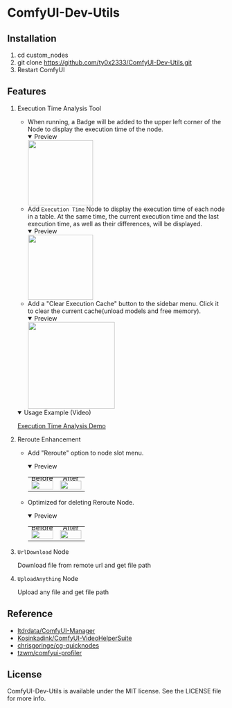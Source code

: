 ComfyUI-Dev-Utils
===

Installation
---

1. cd custom_nodes
2. git clone https://github.com/ty0x2333/ComfyUI-Dev-Utils.git
3. Restart ComfyUI

Features
---

1. Execution Time Analysis Tool
    - When running, a Badge will be added to the upper left corner of the Node to display the execution time of the
      node.
      <details open>
      <summary>Preview</summary>
      <img src="https://github.com/ty0x2333/ComfyUI-Dev-Utils/wiki/images/execution-time-badge.png" style="height: 150px">
      </details>
    - Add `Execution Time` Node to display the execution time of each node in a table. At the same time, the current
      execution time and the last execution time, as well as their differences, will be displayed.
      <details open>
      <summary>Preview</summary>
      <img src="https://github.com/ty0x2333/ComfyUI-Dev-Utils/wiki/images/execution-time-node.png" style="height: 150px">
      </details>
    - Add a "Clear Execution Cache" button to the sidebar menu. Click it to clear the current cache(unload models and
      free memory).
      <details open>
      <summary>Preview</summary>
      <img src="https://github.com/ty0x2333/ComfyUI-Dev-Utils/wiki/images/clear-execution-cache-button.png" style="height:200px">
      </details>
   
   <details open>
   <summary>Usage Example (Video)</summary>

   [Execution Time Analysis Demo](https://github.com/ty0x2333/ComfyUI-Dev-Utils/assets/7489176/c5e049e5-1ea3-4522-933f-a3ee73abe2fe)

   </details>

2. Reroute Enhancement
    - Add "Reroute" option to node slot menu.

      <details open>
      <summary>Preview</summary>
      <table class="center">
        <tr style="line-height: 0">
        <td width=50% style="border: none; text-align: center">Before</td>
        <td width=50% style="border: none; text-align: center">After</td>
        </tr>
        <tr>
        <td width=50% style="border: none"><img src="https://github.com/ty0x2333/ComfyUI-Dev-Utils/wiki/images/before-reroute.gif" style="width:100%"></td>
        <td width=50% style="border: none"><img src="https://github.com/ty0x2333/ComfyUI-Dev-Utils/wiki/images/after-reroute.gif" style="width:100%"></td>
        </tr>
      </table>
      </details>

    - Optimized for deleting Reroute Node.

      <details open>
      <summary>Preview</summary>
      <table class="center">
        <tr style="line-height: 0">
        <td width=50% style="border: none; text-align: center">Before</td>
        <td width=50% style="border: none; text-align: center">After</td>
        </tr>
        <tr>
        <td width=50% style="border: none"><img src="https://github.com/ty0x2333/ComfyUI-Dev-Utils/wiki/images/before-delete-reroute-node.gif" style="width:100%"></td>
        <td width=50% style="border: none"><img src="https://github.com/ty0x2333/ComfyUI-Dev-Utils/wiki/images/after-delete-reroute-node.gif" style="width:100%"></td>
        </tr>
      </table>
      </details>

3. `UrlDownload` Node

   Download file from remote url and get file path

4. `UploadAnything` Node

   Upload any file and get file path

Reference
---

- [ltdrdata/ComfyUI-Manager](https://github.com/ltdrdata/ComfyUI-Manager)
- [Kosinkadink/ComfyUI-VideoHelperSuite](https://github.com/Kosinkadink/ComfyUI-VideoHelperSuite)
- [chrisgoringe/cg-quicknodes](https://github.com/chrisgoringe/cg-quicknodes)
- [tzwm/comfyui-profiler](https://github.com/tzwm/comfyui-profiler)

License
---
ComfyUI-Dev-Utils is available under the MIT license. See the LICENSE file for more info.
